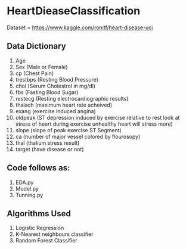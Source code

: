 # HeartDieaseClassification
Dataset = https://www.kaggle.com/ronitf/heart-disease-uci


## Data Dictionary
  1. Age
  2. Sex (Male or Female)
  3. cp (Chest Pain)
  4. trestbps (Resting Blood Pressure)
  5. chol (Serum Cholestrol in mg/dl)
  6. fbs (Fasting Blood Sugar)
  7. restecg (Resting electrocardiographic  results)
  8. thalach (maximum heart rate acheived)
  9. exang (exercise induced angina)
  10. oldpeak (ST depression induced by exercise relative to rest look at stress of heart during exercise unhealthy heart will stress more)
  11. slope (slope of peak exercise ST Segment)
  12. ca (number of major vessel colored by flourosopy)
  13. thal (thalium stress result)
  14. target (have disease or not)


## Code follows as:
  1. EDA.py
  2. Model.py
  3. Tunning.py


## Algorithms Used
  1. Logistic Regression
  2. K-Nearest neighbours classifier
  3. Random Forest Classifier

